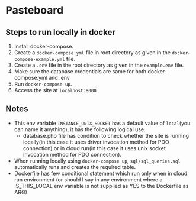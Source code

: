# Pasteboard


## Steps to run locally in docker

1. Install docker-compose.
2. Create a `docker-compose.yml` file in root directory as given in the `docker-compose-example.yml` file.
3. Create a `.env` file in the root directory as given in the `example.env` file.
4. Make sure the database credentials are same for both docker-compose.yml and .env
5. Run `docker-compose up`.
6. Access the site at `localhost:8000`

## Notes

* This env variable `INSTANCE_UNIX_SOCKET` has a default value of `local`(you can name it anything), it has the following logical use.
    * database.php file has condition to check whether the site is running locally(in this case it uses driver invocation method for PDO connection) or in cloud run(in this case it uses unix socket invocation method for PDO connection).
* When running locally using `docker-compose up`, `sql/sql_queries.sql` automatically runs and creates the required table. 
* Dockerfile has few conditional statement which run only when in cloud run environment (or should I say in any environment where a IS_THIS_LOCAL env variable is not supplied as YES to the Dockerfile as ARG)



